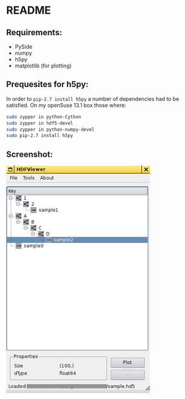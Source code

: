 README
======

Requirements:
-------------

  * PySide
  * numpy
  * h5py
  * matplotlib (for plotting)

Prequesites for h5py:
---------------------
In order to ```pip-2.7 install h5py``` a number of dependencies had to be satisfied. On my openSuse 13.1 box those where:
```sh
sudo zypper in python-Cython
sudo zypper in hdf5-devel
sudo zypper in python-numpy-devel
sudo pip-2.7 install h5py
```

Screenshot:
-----------
!["Run with sample data"](./screenshot.png "Run with sample data")